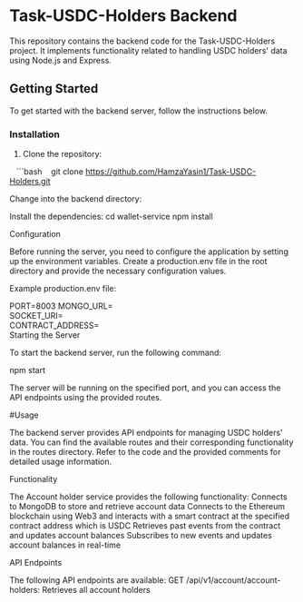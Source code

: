 <!-- Install dependencies:
cd wallet-service
npm install


Set up environment variables:

NODE_ENV=development
PORT=8003
MONGO_URL=<your-mongodb-connection-url>
SOCKET_URI=<your-socket-uri>
CONTRACT_ADDRESS=<your-contract-address>

npm start


Functionality
The Account holder service provides the following functionality:

Connects to MongoDB to store and retrieve account data
Connects to the Ethereum blockchain using Web3 and interacts with a smart contract at the specified contract address which is USDC
Retrieves past events from the contract and updates account balances
Subscribes to new events and updates account balances in real-time


API Endpoints
The following API endpoints are available:

GET /api/v1/account/account-holders: Retrieves all account holders



[9:37 pm] Fahad Aziz -->




# Task-USDC-Holders Backend

This repository contains the backend code for the Task-USDC-Holders project. It implements functionality related to handling USDC holders' data using Node.js and Express.
## Getting Started
To get started with the backend server, follow the instructions below.

### Installation
1. Clone the repository:

   ```bash
   git clone https://github.com/HamzaYasin1/Task-USDC-Holders.git

Change into the backend directory:

Install the dependencies:
cd wallet-service
npm install

Configuration

Before running the server, you need to configure the application by setting up the environment variables. Create a production.env file in the root directory and provide the necessary configuration values.

Example production.env file:

PORT=8003
MONGO_URL=<MongoDB connection URL>\
SOCKET_URI=<WebSocket provider URI>\
CONTRACT_ADDRESS=<USDC contract address>\
Starting the Server

To start the backend server, run the following command:

npm start

The server will be running on the specified port, and you can access the API endpoints using the provided routes.

#Usage

The backend server provides API endpoints for managing USDC holders' data. You can find the available routes and their corresponding functionality in the routes directory. Refer to the code and the provided comments for detailed usage information.

Functionality

The Account holder service provides the following functionality:
Connects to MongoDB to store and retrieve account data
Connects to the Ethereum blockchain using Web3 and interacts with a smart contract at the specified contract address which is USDC
Retrieves past events from the contract and updates account balances
Subscribes to new events and updates account balances in real-time


API Endpoints

The following API endpoints are available:
GET /api/v1/account/account-holders: Retrieves all account holders
 






